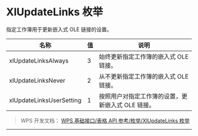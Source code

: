 # XlUpdateLinks 枚举

指定工作簿用于更新嵌入式 OLE 链接的设置。

| 名称                     | 值  | 说明                                              |
|--------------------------|-----|---------------------------------------------------|
| xlUpdateLinksAlways      | 3   | 始终更新指定工作簿的嵌入式 OLE 链接。             |
| xlUpdateLinksNever       | 2   | 从不更新指定工作簿的嵌入式 OLE 链接。             |
| xlUpdateLinksUserSetting | 1   | 按照用户对指定工作簿的设置，更新嵌入式 OLE 链接。 |

> WPS 开发文档： [WPS 基础接口/表格 API 参考/枚举/XlUpdateLinks 枚举](https://qn.cache.wpscdn.cn/encs/doc/office_v19/topics/WPS%20%E5%9F%BA%E7%A1%80%E6%8E%A5%E5%8F%A3/%E8%A1%A8%E6%A0%BC%20API%20%E5%8F%82%E8%80%83/%E6%9E%9A%E4%B8%BE/XlUpdateLinks%20%E6%9E%9A%E4%B8%BE.html)

------------------------------------------------------------------------
